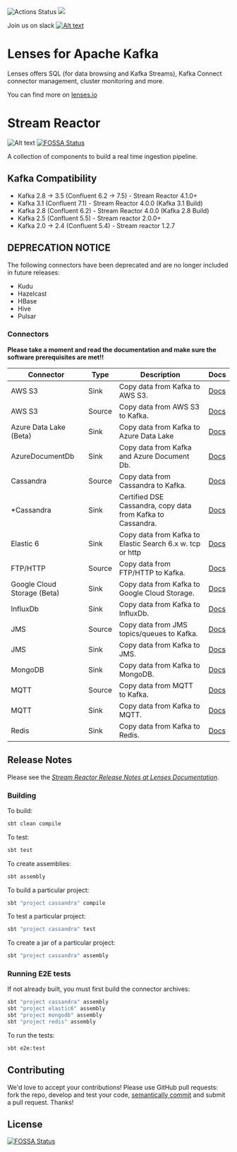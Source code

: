 ![Actions Status](https://github.com/lensesio/stream-reactor/actions/workflows/build.yml/badge.svg)
[<img src="https://img.shields.io/badge/docs--orange.svg?"/>](https://docs.lenses.io/connectors/)

Join us on slack [![Alt text](images/slack.jpeg)](https://launchpass.com/lensesio)

# Lenses for Apache Kafka

Lenses offers SQL (for data browsing and Kafka Streams), Kafka Connect connector management, cluster monitoring and
more.

You can find more on [lenses.io](http://www.lenses.io)

# Stream Reactor

![Alt text](images/streamreactor-logo.png)
[![FOSSA Status](https://app.fossa.com/api/projects/git%2Bgithub.com%2Flensesio%2Fstream-reactor.svg?type=shield)](https://app.fossa.com/projects/git%2Bgithub.com%2Flensesio%2Fstream-reactor?ref=badge_shield)

A collection of components to build a real time ingestion pipeline.

## Kafka Compatibility

* Kafka 2.8 -> 3.5 (Confluent 6.2 -> 7.5) - Stream Reactor 4.1.0+
* Kafka 3.1 (Confluent 7.1) - Stream Reactor 4.0.0 (Kafka 3.1 Build)
* Kafka 2.8 (Confluent 6.2) - Stream Reactor 4.0.0 (Kafka 2.8 Build)
* Kafka 2.5 (Confluent 5.5) - Stream reactor 2.0.0+
* Kafka 2.0 -> 2.4 (Confluent 5.4) - Stream reactor 1.2.7

## DEPRECATION NOTICE

The following connectors have been deprecated and are no longer included in future releases:

* Kudu
* Hazelcast
* HBase
* Hive
* Pulsar

### Connectors

**Please take a moment and read the documentation and make sure the software prerequisites are met!!**

| Connector                   | Type   | Description                                                 | Docs                                                                         |
|-----------------------------|--------|-------------------------------------------------------------|------------------------------------------------------------------------------|
| AWS S3                      | Sink   | Copy data from Kafka to AWS S3.                             | [Docs](https://docs.lenses.io/5.3/connectors/sinks/s3sinkconnector/)         |
| AWS S3                      | Source | Copy data from AWS S3 to Kafka.                             | [Docs](https://docs.lenses.io/5.3/connectors/sources/s3sourceconnector/)     |
| Azure Data Lake (Beta)      | Sink   | Copy data from Kafka to Azure Data Lake                     | [Docs](https://docs.lenses.io/5.3/connectors/sinks/datalakesinkconnector/)   |
| AzureDocumentDb             | Sink   | Copy data from Kafka and Azure Document Db.                 | [Docs](https://docs.lenses.io/connectors/sink/azuredocdb.html)               |
| Cassandra                   | Source | Copy data from Cassandra to Kafka.                          | [Docs](https://docs.lenses.io/connectors/source/cassandra.html)              |
| *Cassandra                  | Sink   | Certified DSE Cassandra, copy data from Kafka to Cassandra. | [Docs](https://docs.lenses.io/connectors/sink/cassandra.html)                |
| Elastic 6                   | Sink   | Copy data from Kafka to Elastic Search 6.x w. tcp or http   | [Docs](https://docs.lenses.io/connectors/sink/elastic6.html)                 |
| FTP/HTTP                    | Source | Copy data from FTP/HTTP to Kafka.                           | [Docs](https://docs.lenses.io/5.3/connectors/sources/ftpsourceconnector/)    |
| Google Cloud Storage (Beta) | Sink   | Copy data from Kafka to Google Cloud Storage.               | [Docs](https://docs.lenses.io/5.3/connectors/sinks/gcpstoragesinkconnector/) |
| InfluxDb                    | Sink   | Copy data from Kafka to InfluxDb.                           | [Docs](https://docs.lenses.io/5.3/connectors/sinks/influxsinkconnector/)     |
| JMS                         | Source | Copy data from JMS topics/queues to Kafka.                  | [Docs](https://docs.lenses.io/connectors/source/jms.html)                    |
| JMS                         | Sink   | Copy data from Kafka to JMS.                                | [Docs](https://docs.lenses.io/connectors/sink/jms.html)                      |
| MongoDB                     | Sink   | Copy data from Kafka to MongoDB.                            | [Docs](https://docs.lenses.io/connectors/sink/mongo.html)                    |
| MQTT                        | Source | Copy data from MQTT to Kafka.                               | [Docs](https://docs.lenses.io/connectors/source/mqtt.html)                   |
| MQTT                        | Sink   | Copy data from Kafka to MQTT.                               | [Docs](https://docs.lenses.io/connectors/sink/mqtt.html)                     |
| Redis                       | Sink   | Copy data from Kafka to Redis.                              | [Docs](https://docs.lenses.io/connectors/sink/redis.html)                    |

## Release Notes

Please see the
*[Stream Reactor Release Notes at Lenses Documentation](https://docs.lenses.io/4.3/integrations/connectors/sr-release-notes/)*.

### Building

To build:

```bash
sbt clean compile
```

To test:

```bash
sbt test
```

To create assemblies:

```bash
sbt assembly
```

To build a particular project:

```bash
sbt "project cassandra" compile
```

To test a particular project:

```bash
sbt "project cassandra" test
```

To create a jar of a particular project:

```bash
sbt "project cassandra" assembly
```

### Running E2E tests

If not already built, you must first build the connector archives:

```bash
sbt "project cassandra" assembly
sbt "project elastic6" assembly 
sbt "project mongodb" assembly
sbt "project redis" assembly
```

To run the tests:

```bash
sbt e2e:test
```

## Contributing

We'd love to accept your contributions! Please use GitHub pull requests: fork the repo, develop and test your code,
[semantically commit](http://karma-runner.github.io/1.0/dev/git-commit-msg.html) and submit a pull request. Thanks!

## License

[![FOSSA Status](https://app.fossa.com/api/projects/git%2Bgithub.com%2Flensesio%2Fstream-reactor.svg?type=large)](https://app.fossa.com/projects/git%2Bgithub.com%2Flensesio%2Fstream-reactor?ref=badge_large)


